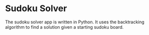# Sudoku Solver
The sudoku solver app is written in Python. It uses the backtracking algorithm to find a solution given a starting sudoku board.
